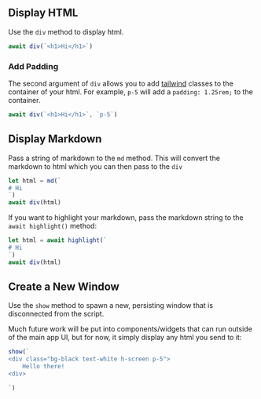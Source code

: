## Display HTML

Use the `div` method to display html.

```js
await div(`<h1>Hi</h1>`)
```

### Add Padding

The second argument of `div` allows you to add [tailwind](https://tailwindcss.com/) classes to the container of your html. For example, `p-5` will add a `padding: 1.25rem;` to the container.

```js
await div(`<h1>Hi</h1>`, `p-5`)
```

## Display Markdown

Pass a string of markdown to the `md` method. This will convert the markdown to html which you can then pass to the `div`

```js
let html = md(`
# Hi
`)
await div(html)
```

If you want to highlight your markdown, pass the markdown string to the `await highlight()` method:

```js
let html = await highlight(`
# Hi
`)
await div(html)
```

## Create a New Window

Use the `show` method to spawn a new, persisting window that is disconnected from the script.

Much future work will be put into components/widgets that can run outside of the main app UI, but for now, it simply display any html you send to it:

```js
show(`
<div class="bg-black text-white h-screen p-5">
    Hello there!
<div>

`)
```
